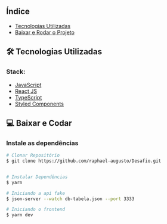 ## Índice
- [Tecnologias Utilizadas](#-tecnologias-utilizadas)
- [Baixar e Rodar o Projeto](#-Baixar-e-Rodar-o-Projeto)


## 🛠 Tecnologias Utilizadas

### Stack:

- [JavaScript](https://developer.mozilla.org/pt-BR/docs/Web/JavaScript)
- [React JS](https://reactjs.org/)
- [TypeScript](https://www.typescriptlang.org/)
- [Styled Components](https://styled-components.com/)


## 💻 Baixar e Codar 

### Instale as dependências

```bash
# Clonar Repositório
$ git clone https://github.com/raphael-augusto/Desafio.git


# Instalar Dependências 
$ yarn

# Iniciando a api fake
$ json-server --watch db-tabela.json --port 3333

# Iniciando o frontend
$ yarn dev  
